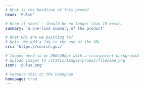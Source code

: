 ```yaml
---
# What is the headline of this promo?
head: 'Pulse'

# Keep it short — should be no longer than 10 words.
summary: 'a one-line summary of the product'

# What URL are we pointing to?
# Note: We add a ?dg to the end of the URL
src: 'https://search.gov/'

# Images need to be 200x200px with a transparent background
# Upload images to /static/images/promos/filename.png
icon: 'pulse.png'

# Feature this on the homepage
homepage: true
---
```

